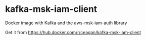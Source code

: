 # kafka-msk-iam-client
Docker image with Kafka and the aws-msk-iam-auth library

Get it from https://hub.docker.com/r/ceagan/kafka-msk-iam-client

